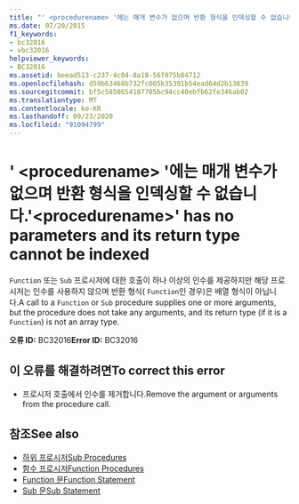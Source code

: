 ```yaml
---
title: "' <procedurename> '에는 매개 변수가 없으며 반환 형식을 인덱싱할 수 없습니다."
ms.date: 07/20/2015
f1_keywords:
- bc32016
- vbc32016
helpviewer_keywords:
- BC32016
ms.assetid: beead513-c237-4c04-8a18-56f075b84712
ms.openlocfilehash: d59b63468b732fc005b35391b54ead64d2b13839
ms.sourcegitcommit: bf5c5850654187705bc94cc40ebfb62fe346ab02
ms.translationtype: MT
ms.contentlocale: ko-KR
ms.lasthandoff: 09/23/2020
ms.locfileid: "91094799"
---
```

# <a name="procedurename-has-no-parameters-and-its-return-type-cannot-be-indexed"></a><span data-ttu-id="f34ad-102">' \<procedurename> '에는 매개 변수가 없으며 반환 형식을 인덱싱할 수 없습니다.</span><span class="sxs-lookup"><span data-stu-id="f34ad-102">'\<procedurename>' has no parameters and its return type cannot be indexed</span></span>

<span data-ttu-id="f34ad-103">`Function` 또는 `Sub` 프로시저에 대한 호출이 하나 이상의 인수를 제공하지만 해당 프로시저는 인수를 사용하지 않으며 반환 형식( `Function`인 경우)은 배열 형식이 아닙니다.</span><span class="sxs-lookup"><span data-stu-id="f34ad-103">A call to a `Function` or `Sub` procedure supplies one or more arguments, but the procedure does not take any arguments, and its return type (if it is a `Function`) is not an array type.</span></span>  
  
 <span data-ttu-id="f34ad-104">**오류 ID:** BC32016</span><span class="sxs-lookup"><span data-stu-id="f34ad-104">**Error ID:** BC32016</span></span>  
  
## <a name="to-correct-this-error"></a><span data-ttu-id="f34ad-105">이 오류를 해결하려면</span><span class="sxs-lookup"><span data-stu-id="f34ad-105">To correct this error</span></span>  
  
- <span data-ttu-id="f34ad-106">프로시저 호출에서 인수를 제거합니다.</span><span class="sxs-lookup"><span data-stu-id="f34ad-106">Remove the argument or arguments from the procedure call.</span></span>  
  
## <a name="see-also"></a><span data-ttu-id="f34ad-107">참조</span><span class="sxs-lookup"><span data-stu-id="f34ad-107">See also</span></span>

- [<span data-ttu-id="f34ad-108">하위 프로시저</span><span class="sxs-lookup"><span data-stu-id="f34ad-108">Sub Procedures</span></span>](../programming-guide/language-features/procedures/sub-procedures.md)
- [<span data-ttu-id="f34ad-109">함수 프로시저</span><span class="sxs-lookup"><span data-stu-id="f34ad-109">Function Procedures</span></span>](../programming-guide/language-features/procedures/function-procedures.md)
- [<span data-ttu-id="f34ad-110">Function 문</span><span class="sxs-lookup"><span data-stu-id="f34ad-110">Function Statement</span></span>](../language-reference/statements/function-statement.md)
- [<span data-ttu-id="f34ad-111">Sub 문</span><span class="sxs-lookup"><span data-stu-id="f34ad-111">Sub Statement</span></span>](../language-reference/statements/sub-statement.md)

